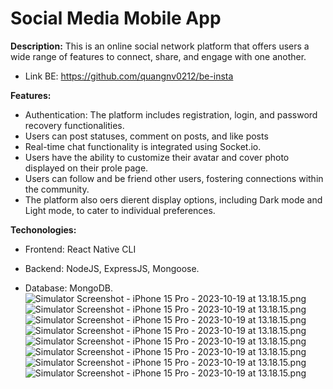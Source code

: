 # Social Media Mobile App

**Description:** This is an online social network platform that offers users a wide range of features to connect, share, and engage with one another.

- Link BE: https://github.com/quangnv0212/be-insta

**Features:**

- Authentication: The platform includes registration, login, and password recovery functionalities.
- Users can post statuses, comment on posts, and like posts
- Real-time chat functionality is integrated using Socket.io.
- Users have the ability to customize their avatar and cover photo displayed on their prole page.
- Users can follow and be friend other users, fostering connections within the community.
- The platform also oers dierent display options, including Dark mode and Light mode, to cater to individual preferences.

**Techonologies:**

- Frontend: React Native CLI
- Backend: NodeJS, ExpressJS, Mongoose.

- Database: MongoDB.
          ![Simulator Screenshot - iPhone 15 Pro - 2023-10-19 at 13.18.15.png](https://scontent-hkg4-1.xx.fbcdn.net/v/t39.30808-6/391676183_3663078907254946_1125358383902849235_n.jpg?_nc_cat=108&ccb=1-7&_nc_sid=5f2048&_nc_ohc=_cseeWZj_YwAX_6EIYn&_nc_ht=scontent-hkg4-1.xx&_nc_e2o=s&oh=00_AfBIwx0VC136vqe-vaWpP6AfkcRG6Q5xWkrS74pSoDkxvg&oe=65358832)
      ![Simulator Screenshot - iPhone 15 Pro - 2023-10-19 at 13.18.15.png](https://scontent-hkg4-1.xx.fbcdn.net/v/t39.30808-6/391667639_3663078980588272_9015379135549743418_n.jpg?_nc_cat=100&ccb=1-7&_nc_sid=5f2048&_nc_ohc=_RqThR15XUIAX8xQWjC&_nc_ht=scontent-hkg4-1.xx&_nc_e2o=s&oh=00_AfDIoZJNgcoR34flsKmd6k22nVHeI_ogdqEh9e2O_n3lRg&oe=65366EEE)
      ![Simulator Screenshot - iPhone 15 Pro - 2023-10-19 at 13.18.15.png](https://scontent-hkg4-1.xx.fbcdn.net/v/t39.30808-6/393271988_3663078837254953_4901315897694204599_n.jpg?_nc_cat=102&ccb=1-7&_nc_sid=5f2048&_nc_ohc=dDuBylKWBxEAX8jo7m9&_nc_ht=scontent-hkg4-1.xx&_nc_e2o=s&oh=00_AfDRIhbJsM4zo1w2BBKpt8Cd0mf64Uq3pWngQatU4VLIfQ&oe=6535978A)
      ![Simulator Screenshot - iPhone 15 Pro - 2023-10-19 at 13.18.15.png](https://scontent-hkg4-2.xx.fbcdn.net/v/t39.30808-6/393017718_3663078743921629_1079939260417605944_n.jpg?_nc_cat=109&ccb=1-7&_nc_sid=5f2048&_nc_ohc=JMszU5AtB_IAX_cZqd6&_nc_ht=scontent-hkg4-2.xx&_nc_e2o=s&oh=00_AfCJe1Jl4EG8CDH3tG_v-ajDMetX-xxFBxRR61iy7YNnsg&oe=65352004)
      ![Simulator Screenshot - iPhone 15 Pro - 2023-10-19 at 13.18.15.png](https://scontent-hkg4-2.xx.fbcdn.net/v/t39.30808-6/393573707_3663078927254944_7200494872240425773_n.jpg?_nc_cat=109&ccb=1-7&_nc_sid=5f2048&_nc_ohc=f1CWOihaPu0AX8B8s6x&_nc_ht=scontent-hkg4-2.xx&_nc_e2o=s&oh=00_AfDBav8K0lMURKAJvI0uLdakGgLC8ROxbbi6zii-0x3a-A&oe=6534DE49)
      ![Simulator Screenshot - iPhone 15 Pro - 2023-10-19 at 13.18.15.png](https://scontent-hkg4-1.xx.fbcdn.net/v/t39.30808-6/392947035_3663078770588293_7261522311575571318_n.jpg?_nc_cat=100&ccb=1-7&_nc_sid=5f2048&_nc_ohc=Qxt4fBtfFaYAX-eCKR8&_nc_ht=scontent-hkg4-1.xx&_nc_e2o=s&oh=00_AfCsZzZPjr2mU0RFcklNDFxDYjxHqbbdszidclYY5Jr9dw&oe=6534D6BF)
      ![Simulator Screenshot - iPhone 15 Pro - 2023-10-19 at 13.18.15.png](https://scontent-hkg4-2.xx.fbcdn.net/v/t39.30808-6/393267662_3663078860588284_5814683019402257411_n.jpg?_nc_cat=111&ccb=1-7&_nc_sid=5f2048&_nc_ohc=K9vZf9lwGu8AX8kdOKl&_nc_ht=scontent-hkg4-2.xx&_nc_e2o=s&oh=00_AfBewPIg9YjtYiXi0LorPgudqoobpIMZzdY7e2UAhMO2VA&oe=653502FE)
      ![Simulator Screenshot - iPhone 15 Pro - 2023-10-19 at 13.18.15.png](https://scontent-hkg4-1.xx.fbcdn.net/v/t39.30808-6/393265433_3663079420588228_6071158252567319890_n.jpg?_nc_cat=106&ccb=1-7&_nc_sid=5f2048&_nc_ohc=VlGq_r9vzggAX8kXYqR&_nc_ht=scontent-hkg4-1.xx&_nc_e2o=s&oh=00_AfCjBKsU9FM8V8w3ujbuZWE-w4pP_pIVwuACAgxRD_ooRg&oe=6535CD83)